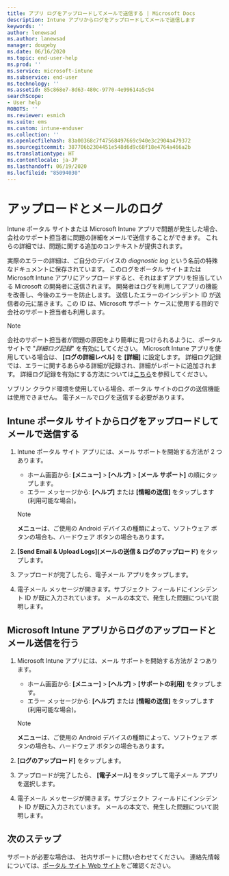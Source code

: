 ```yaml
---
title: アプリ ログをアップロードしてメールで送信する | Microsoft Docs
description: Intune アプリからログをアップロードしてメールで送信します
keywords: ''
author: lenewsad
ms.author: lanewsad
manager: dougeby
ms.date: 06/16/2020
ms.topic: end-user-help
ms.prod: ''
ms.service: microsoft-intune
ms.subservice: end-user
ms.technology: ''
ms.assetid: 85c868e7-8d63-480c-9770-4e99614a5c94
searchScope:
- User help
ROBOTS: ''
ms.reviewer: esmich
ms.suite: ems
ms.custom: intune-enduser
ms.collection: ''
ms.openlocfilehash: 83a00368c7f47568497669c940e3c2904a479372
ms.sourcegitcommit: 387706b2304451e548d6d9c68f18e4764a466a2b
ms.translationtype: HT
ms.contentlocale: ja-JP
ms.lasthandoff: 06/19/2020
ms.locfileid: "85094030"
---
```

# <a name="upload-and-email-logs"></a>アップロードとメールのログ  

Intune ポータル サイトまたは Microsoft Intune アプリで問題が発生した場合、会社のサポート担当者に問題の詳細をメールで送信することができます。 これらの詳細では、問題に関する追加のコンテキストが提供されます。  

実際のエラーの詳細は、ご自分のデバイスの _diagnostic log_ という名前の特殊なドキュメントに保存されています。 このログをポータル サイトまたは Microsoft Intune アプリにアップロードすると、それはまずアプリを担当している Microsoft の開発者に送信されます。 開発者はログを利用してアプリの機能を改善し、今後のエラーを防止します。 送信したエラーのインシデント ID が送信者の元に届きます。この ID は、Microsoft サポート ケースに使用する目的で会社のサポート担当者も利用します。  

> [!Note]
> 会社のサポート担当者が問題の原因をより簡単に見つけられるように、ポータル サイトで "_詳細ログ記録_" を有効にしてください。 Microsoft Intune アプリを使用している場合は、 **[ログの詳細レベル]** を **[詳細]** に設定します。 詳細ログ記録では、エラーに関するあらゆる詳細が記録され、詳細がレポートに追加されます。 詳細ログ記録を有効にする方法については[こちら](use-verbose-logging-to-help-your-it-administrator-fix-device-issues-android.md)を参照してください。  
>
> ソブリン クラウド環境を使用している場合、ポータル サイトのログの送信機能は使用できません。 電子メールでログを送信する必要があります。 

## <a name="upload-and-email-logs-from-company-portal"></a>Intune ポータル サイトからログをアップロードしてメールで送信する  

1. Intune ポータル サイト アプリには、メール サポートを開始する方法が 2 つあります。
    * ホーム画面から: **[メニュー]**  >  **[ヘルプ]**  >  **[メール サポート]** の順にタップします。  
    * エラー メッセージから: **[ヘルプ]** または **[情報の送信]** をタップします (利用可能な場合)。  

    > [!NOTE]
    > **メニュー**は、ご使用の Android デバイスの種類によって、ソフトウェア ボタンの場合も、ハードウェア ボタンの場合もあります。  

3. **[Send Email & Upload Logs]\(メールの送信 & ログのアップロード\)** をタップします。  
4. アップロードが完了したら、電子メール アプリをタップします。 
5. 電子メール メッセージが開きます。サブジェクト フィールドにインシデント ID が既に入力されています。 メールの本文で、発生した問題について説明します。    


## <a name="upload-and-email-logs-from-microsoft-intune-app"></a>Microsoft Intune アプリからログのアップロードとメール送信を行う   

1. Microsoft Intune アプリには、メール サポートを開始する方法が 2 つあります。  
    * ホーム画面から: **[メニュー]**  >  **[ヘルプ]**  >  **[サポートの利用]** をタップします。  
    * エラー メッセージから: **[ヘルプ]** または **[情報の送信]** をタップします (利用可能な場合)。  

    > [!NOTE]
    > **メニュー**は、ご使用の Android デバイスの種類によって、ソフトウェア ボタンの場合も、ハードウェア ボタンの場合もあります。

3. **[ログのアップロード]** をタップします。  
4. アップロードが完了したら、 **[電子メール]** をタップして電子メール アプリを選択します。  
5. 電子メール メッセージが開きます。サブジェクト フィールドにインシデント ID が既に入力されています。 メールの本文で、発生した問題について説明します。  

## <a name="next-steps"></a>次のステップ  

サポートが必要な場合は、 社内サポートに問い合わせてください。 連絡先情報については、[ポータル サイト Web サイト](https://go.microsoft.com/fwlink/?linkid=2010980)をご確認ください。
